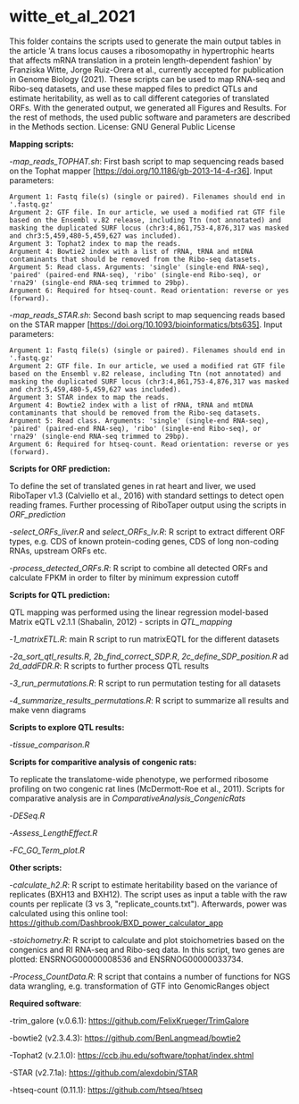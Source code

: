 # witte_et_al_2021
This folder contains the scripts used to generate the main output tables in the article 'A trans locus causes a ribosomopathy in hypertrophic hearts that affects mRNA translation in a protein length-dependent fashion' by Franziska Witte, Jorge Ruiz-Orera et al., currently accepted for publication in Genome Biology (2021). These scripts can be used to map RNA-seq and Ribo-seq datasets, and use these mapped files to predict QTLs and estimate heritability, as well as to call different categories of translated ORFs. With the generated output, we generated all Figures and Results. For the rest of methods, the used public software and parameters are described in the Methods section. License: GNU General Public License


**Mapping scripts:**

-*map_reads_TOPHAT.sh*: First bash script to map sequencing reads based on the Tophat mapper [https://doi.org/10.1186/gb-2013-14-4-r36]. Input parameters:
```
Argument 1: Fastq file(s) (single or paired). Filenames should end in '.fastq.gz'
Argument 2: GTF file. In our article, we used a modified rat GTF file based on the Ensembl v.82 release, including Ttn (not annotated) and masking the duplicated SURF locus (chr3:4,861,753-4,876,317 was masked and chr3:5,459,480-5,459,627 was included).
Argument 3: Tophat2 index to map the reads.
Argument 4: Bowtie2 index with a list of rRNA, tRNA and mtDNA contaminants that should be removed from the Ribo-seq datasets.
Argument 5: Read class. Arguments: 'single' (single-end RNA-seq), 'paired' (paired-end RNA-seq), 'ribo' (single-end Ribo-seq), or 'rna29' (single-end RNA-seq trimmed to 29bp).
Argument 6: Required for htseq-count. Read orientation: reverse or yes (forward).
```


-*map_reads_STAR.sh*: Second bash script to map sequencing reads based on the STAR mapper [https://doi.org/10.1093/bioinformatics/bts635]. Input parameters:
```
Argument 1: Fastq file(s) (single or paired). Filenames should end in '.fastq.gz'
Argument 2: GTF file. In our article, we used a modified rat GTF file based on the Ensembl v.82 release, including Ttn (not annotated) and masking the duplicated SURF locus (chr3:4,861,753-4,876,317 was masked and chr3:5,459,480-5,459,627 was included).
Argument 3: STAR index to map the reads.
Argument 4: Bowtie2 index with a list of rRNA, tRNA and mtDNA contaminants that should be removed from the Ribo-seq datasets.
Argument 5: Read class. Arguments: 'single' (single-end RNA-seq), 'paired' (paired-end RNA-seq), 'ribo' (single-end Ribo-seq), or 'rna29' (single-end RNA-seq trimmed to 29bp).
Argument 6: Required for htseq-count. Read orientation: reverse or yes (forward).
```


**Scripts for ORF prediction:**

To define the set of translated genes in rat heart and liver, we used RiboTaper v1.3 (Calviello et al., 2016) with standard settings  to  detect  open  reading  frames. Further processing of RiboTaper output using the scripts in *ORF_prediction*

-*select_ORFs_liver.R* and *select_ORFs_lv.R*: R script to extract different ORF types, e.g. CDS of known protein-coding genes, CDS of long non-coding RNAs, upstream ORFs etc. 

-*process_detected_ORFs.R*: R script to combine all detected ORFs and calculate FPKM in order to filter by minimum expression cutoff

**Scripts for QTL prediction:**

QTL mapping was performed using the linear regression model-based Matrix eQTL v2.1.1 (Shabalin, 2012) - scripts in *QTL_mapping*

-*1_matrixETL.R*: main R script to run matrixEQTL for the different datasets

-*2a_sort_qtl_results.R*, *2b_find_correct_SDP.R*, *2c_define_SDP_position.R* ad *2d_addFDR.R*: R scripts to further process QTL results

-*3_run_permutations.R*: R script to run permutation testing for all datasets

-*4_summarize_results_permutations.R*: R script to summarize all results and make venn diagrams

**Scripts to explore QTL results:**

-*tissue_comparison.R*


**Scripts for comparitive analysis of congenic rats:**

To  replicate the translatome-wide phenotype, we performed  ribosome  profiling  on  two  congenic  rat  lines (McDermott-Roe  et  al.,  2011). Scripts for comparative analysis are in *ComparativeAnalysis_CongenicRats* 

-*DESeq.R*

-*Assess_LengthEffect.R*

-*FC_GO_Term_plot.R*

**Other scripts:**

-*calculate_h2.R*: R script to estimate heritability based on the variance of replicates (BXH13 and BXH12). The script uses as input a table with the raw counts per replicate (3 vs 3, "replicate_counts.txt"). Afterwards, power was calculated using this online tool: https://github.com/Dashbrook/BXD_power_calculator_app

-*stoichometry.R*: R script to calculate and plot stoichometries based on the congenics and RI RNA-seq and Ribo-seq data. In this script, two genes are plotted: ENSRNOG00000008536 and ENSRNOG00000033734.

-*Process_CountData.R*: R script that contains a number of functions for NGS data wrangling, e.g. transformation of GTF into GenomicRanges object

**Required software**: 

-trim_galore (v.0.6.1): https://github.com/FelixKrueger/TrimGalore

-bowtie2 (v2.3.4.3): https://github.com/BenLangmead/bowtie2

-Tophat2 (v.2.1.0): https://ccb.jhu.edu/software/tophat/index.shtml

-STAR (v2.7.1a): https://github.com/alexdobin/STAR

-htseq-count (0.11.1): https://github.com/htseq/htseq
